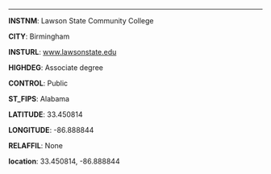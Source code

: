 
---
**INSTNM**: Lawson State Community College

**CITY**: Birmingham

**INSTURL**: www.lawsonstate.edu

**HIGHDEG**: Associate degree

**CONTROL**: Public

**ST_FIPS**: Alabama

**LATITUDE**: 33.450814

**LONGITUDE**: -86.888844

**RELAFFIL**: None

**location**: 33.450814, -86.888844